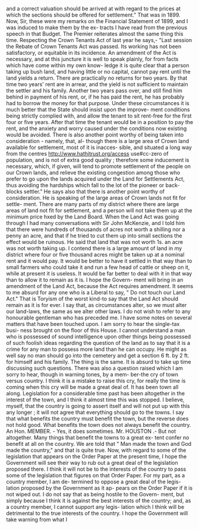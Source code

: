 and a correct valuation should be arrived at with regard to the prices at which the sections should be offered for settlement." That was in 1899. Now, Sir, these were my remarks on the Financial Statement of 1899, and I was induced to make them by the ex- tracts I have read from the previous speech in that Budget. The Premier reiterates almost the same thing this time. Respecting the Crown Tenants Act of last year he says,- "Last session the Rebate of Crown Tenants Act was passed. Its working has not been satisfactory, or equitable in its incidence. An amendment of the Act is necessary, and at this juncture it is well to speak plainly, for from facts which have come within my own know- ledge it is quite clear that a person taking up bush land, and having little or no capital, cannot pay rent until the land yields a return. There are practically no returns for two years. By that time two years' rent are in arrear, and the yield is not sufficient to maintain the settler and his family. Another two years pass over, and still find him behind in payment of his rent, or, if he has paid the rent, he has probably had to borrow the money for that purpose. Under these circumstances it is much better that the State should insist upon the improve- ment conditions being strictly complied with, and allow the tenant to sit rent-free for the first four or five years. After that time the tenant would be in a position to pay the rent, and the anxiety and worry caused under the conditions now existing would be avoided. There is also another point worthy of being taken into consideration - namely, that, al- though there is a large area of Crown land available for settlement, most of it is inacces- sible, and situated a long way from the centres http://www.hathitrust.org/access use#cc-zero of population, and is not of extra good quality ; therefore some inducement is necessary, which, if given, will tend to promote settlement of the people on our Crown lands, and relieve the existing congestion among those who prefer to go upon the lands acquired under the Land for Settlements Act, thus avoiding the hardships which fall to the lot of the pioneer or back- blocks settler." He says also that there is another point worthy of consideration. He is speaking of the large areas of Crown lands not fit for settle- ment. There are many parts of my district where there are large areas of land not fit for settlement, and a person will not take them up at the minimum price hxed by the Land Board. When the Land Act was going through I had many conversations with Sir John McKenzie, and I told him that there were hundreds of thousands of acres not worth a shilling nor a penny an acre, and that if he tried to cut them up into small sections the effect would be ruinous. He said that land that was not worth 1s. an acre was not worth taking up. I contend there is a large amount of land in my district where four or five thousand acres might be taken up at a nominal rent and it would pay. It would be better to have it settled in that way than to small farmers who could take it and run a few head of cattle or sheep on it, while at present it is useless. It would be far better to deal with it in that way than to allow it to remain as it is. I hope the Govern- ment will bring in an amendment of the Land Act, because the Act requires amendment. It seems to me absurd for any one who is a Liberal to say, " Do not touch our Land Act." That is Toryism of the worst kind-to say that the Land Act should remain as it is for ever. I say that, as circumstances alter, so we must alter our land-laws, the same as we alter other laws. I do not wish to refer to any honourable gentleman who has preceded me. I have some notes on several matters that have been touched upon. I am sorry to hear the single-tax busi- ness brought on the floor of this House. I cannot understand a man who is possessed of sound intelligence upon other things being possessed of such foolish ideas regarding the question of the land as to say that it is a crime for any man to possess more land than he can occupy. He might as well say no man should go into the cemetery and get a section 6 ft. by 2 ft. for himself and his family. The thing is the same. It is absurd to take up time discussing such questions. There was also a question raised which I am sorry to hear, though in warning tones, by a mem- ber-the cry of town versus country. I think it is a mistake to raise this cry, for really the time is coming when this cry will be made a great deal of. It has been town all along. Legislation for a considerable time past has been altogether in the interest of the town, and I think it almost time this was stopped. I believe, myself, that the country is going to assert itself and will not put up with this any longer ; it will not agree that everything should go to the towns. I say that what benefits the country must benefit the town, but the reverse does not hold good. What benefits the town does not always benefit the country. An Hon. MEMBER. - Yes, it does sometimes. Mr. HOUSTON .- But not altogether. Many things that benefit the towns to a great ex- tent confer no benefit at all on the country. We are told that " Man made the town and God made the country," and that is quite true. Now, with regard to some of the legislation that appears on the Order Paper at the present time, I hope the Government will see their way to rub out a great deal of the legislation proposed there. I think it will not be to the interests of the country to pass some of the legislation that figures on that Order Paper. For my part, as a country member, I am de- termined to oppose a great deal of the legis- lation proposed by the Government as it ap- pears on the Order Paper if it is not wiped out. I do not say that as being hostile to the Govern- ment, but simply because I think it is against the best interests of the country; and, as a country member, I cannot support any legis- lation which I think will be detrimental to the true interests of the country. I hope the Government will take warning from what I 